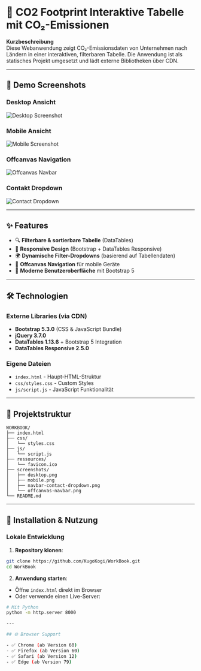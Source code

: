 # 🌱 CO2 Footprint Interaktive Tabelle mit CO₂-Emissionen

**Kurzbeschreibung**  
Diese Webanwendung zeigt CO₂-Emissionsdaten von Unternehmen nach Ländern in einer interaktiven, filterbaren Tabelle. Die Anwendung ist als statisches Projekt umgesetzt und lädt externe Bibliotheken über CDN.

---

## 📸 Demo Screenshots

### Desktop Ansicht
![Desktop Screenshot](screenshots/desktop.png)

### Mobile Ansicht  
![Mobile Screenshot](screenshots/mobile.png)

### Offcanvas Navigation
![Offcanvas Navbar](screenshots/offcanvas-navbar.png)

### Contakt Dropdown
![Contact Dropdown](screenshots/navbar-contact-dropdown.png)

---

## ✨ Features

- 🔍 **Filterbare & sortierbare Tabelle** (DataTables)
- 📱 **Responsive Design** (Bootstrap + DataTables Responsive)
- 🌍 **Dynamische Filter-Dropdowns** (basierend auf Tabellendaten)
- 🍔 **Offcanvas Navigation** für mobile Geräte
- 🎨 **Moderne Benutzeroberfläche** mit Bootstrap 5

---

## 🛠️ Technologien

### Externe Libraries (via CDN)
- **Bootstrap 5.3.0** (CSS & JavaScript Bundle)
- **jQuery 3.7.0**
- **DataTables 1.13.6** + Bootstrap 5 Integration
- **DataTables Responsive 2.5.0**

### Eigene Dateien
- `index.html` - Haupt-HTML-Struktur
- `css/styles.css` - Custom Styles
- `js/script.js` - JavaScript Funktionalität

---

## 📁 Projektstruktur

```
WORKBOOK/
├── index.html
├── css/
│   └── styles.css
├── js/
│   └── script.js
├── ressources/
│   └── favicon.ico
├── screenshots/
│   ├── desktop.png
│   ├── mobile.png
│   ├── navbar-contact-dropdown.png
│   └── offcanvas-navbar.png
└── README.md
```

---

## 🚀 Installation & Nutzung

### Lokale Entwicklung
1. **Repository klonen**:
```bash
git clone https://github.com/KugoKogi/WorkBook.git
cd WorkBook
```

2. **Anwendung starten**:
- Öffne `index.html` direkt im Browser
- Oder verwende einen Live-Server:
```bash
# Mit Python
python -m http.server 8000

---

## 🌐 Browser Support

- ✅ Chrome (ab Version 60)
- ✅ Firefox (ab Version 60)
- ✅ Safari (ab Version 12)
- ✅ Edge (ab Version 79)

